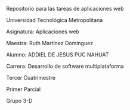 Repositorio para las tareas de aplicaciones web

Universidad Tecnológica Metropolitana

Asignatura: Aplicaciones web

Maestra: Ruth Martínez Domínguez

Alumno: ADDIEL DE JESUS PUC NAHUAT

Carrera: Desarrollo de software multiplataforma

Tercer Cuatrimestre

Primer Parcial

Grupo 3-D
